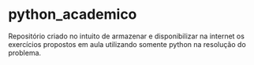# python_academico
Repositório criado no intuito de armazenar e disponibilizar na internet os exercícios propostos em aula utilizando somente python na resolução do problema.
